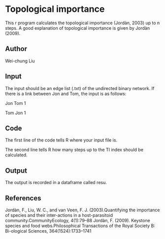 # Topological importance 
This r program calculates the topological importance (Jordàn, 2003) up to n steps. A good explanation of topological importance is given by Jordàn (2009). 

## Author
Wei-chung Liu

## Input
The input should be an edge list (.txt) of the undirected binary network. If there is a link between Jon and Tom, the input is as follows:

Jon	Tom	1

Tom	Jon	1

## Code
The first line of the code tells R where your input file is. 

The second line tells R how many steps up to the TI index should be calculated.

## Output 
The output is recorded in a dataframe called resu. 

## References
Jordàn,  F.,  Liu,  W.  C.,  and  van  Veen,  F.  J.  (2003).Quantifying the importance of species and their inter-actions  in  a  host-parasitoid  community.CommunityEcology, 4(1):79–88
Jordàn,  F.  (2009).    Keystone  species  and  food  webs.Philosophical Transactions of the Royal Society B: Bi-ological Sciences, 364(1524):1733–1741
